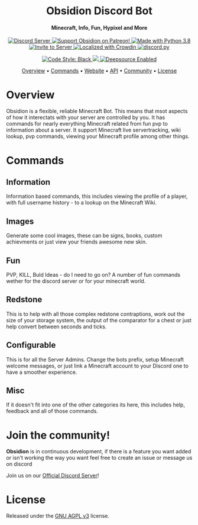 <h1 align="center">
  Obsidion Discord Bot
  <br>
</h1>

<h4 align="center">Minecraft, Info, Fun, Hypixel and More</h4>

<p align="center">
  <a href="https://discord.gg/invite/7BRD7s6">
    <img src="https://discordapp.com/api/guilds/695008516590534758/widget.png?style=shield" alt="Discord Server">
  </a>
  <a href="https://www.patreon.com/obsidion">
    <img src="https://img.shields.io/badge/Support-Obsidion!-yellow.svg" alt="Support Obsidion on Patreon!">
  </a>
  <a href="https://www.python.org/downloads/">
    <img src="https://img.shields.io/badge/Made%20With-Python%203.8-blue.svg?style=for-the-badge" alt="Made with Python 3.8">
  </a>
  <a href="https://discordapp.com/oauth2/authorize?client_id=695061551916515439&scope=bot&permissions=314448">
    <img src="https://img.shields.io/badge/Invite-to%20your%20server-blue.svg?style=for-the-badge" alt="Invite to Server">
  </a>
  <a href="https://crowdin.com/project/red-discordbot">
    <img src="https://badges.crowdin.net/obsidion/localized.svg" alt="Localized with Crowdin">
  </a>
  <a href="https://github.com/Rapptz/discord.py/">
      <img src="https://img.shields.io/badge/discord-py-blue.svg" alt="discord.py">
  </a>
</p>
<p align="center">
  <a href="https://github.com/ambv/black">
    <img src="https://img.shields.io/badge/code%20style-black-000000.svg" alt="Code Style: Black">
  </a>
  <a href="http://makeapullrequest.com">
    <img src="https://img.shields.io/badge/PRs-welcome-brightgreen.svg">
  </a>
  <a href="https://deepsource.io/gh/Darkflame72/Obsidion/?ref=repository-badge">
    <img src="https://img.shields.io/badge/deepsource-enabled-blue.svg" alt="Deepsource Enabled">
  </a>
</p>

<p align="center">
  <a href="#overview">Overview</a>
  •
  <a href="#commands">Commands</a>
  •
  <a href="https://discord.obsidion-dev.com">Website</a>
  •
  <a href="https://api.bowie-co.nz">API</a>
  •
  <a href="#join-the-community">Community</a>
  •
  <a href="#license">License</a>
</p>

# Overview

Obsidion is a flexible, reliable Minecraft Bot. This means that msot aspects of how it interectats with your server are controlled by you. It has commands for nearly everything Minecraft related from fun pvp to information about a server. It support Minecraft live servertracking, wiki lookup, pvp commands, viewing your Minecraft profile among other things.

# Commands

## Information
Information based commands, this includes viewing the profile of a player, with full username history - to a lookup on the Minecraft Wiki.

## Images
Generate some cool images, these can be signs, books, custom achievments or just view your friends awesome new skin.

## Fun
PVP, KILL, Buld Ideas - do I need to go on? A number of fun commands wether for the discord server or for your minecraft world.

## Redstone
This is to help with all those complex redstone contraptions, work out the size of your storage system, the output of the comparator for a chest or just help convert between seconds and ticks.

## Configurable
This is for all the Server Admins. Change the bots prefix, setup Minecraft welcome messages, or just link a Minecraft account to your Discord one to have a smoother experience.

## Misc
If it doesn't fit into one of the other categories its here, this includes help, feedback and all of those commands.

# Join the community!

**Obsidion** is in continuous development, if there is a feature you want added or isn't working the way you want feel free to create an issue or message us on discord

Join us on our [Official Discord Server](https://discord.gg/invite/7BRD7s6)!

# License

Released under the [GNU AGPL v3](https://www.gnu.org/licenses/agpl-3.0.html) license.

